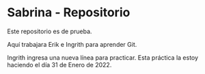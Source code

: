 # Sabrina - Repositorio

Este repositorio es de prueba.

Aquí trabajara Erik e Ingrith para aprender Git.


Ingrith ingresa una nueva línea para practicar. 
Esta práctica la estoy haciendo el día 31 de Enero de 2022.
